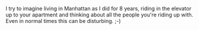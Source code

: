 I try to imagine living in Manhattan as I did for 8 years, riding in the elevator up to your apartment and thinking about all the people you're riding up with. Even in normal times this can be disturbing. ;-) 
